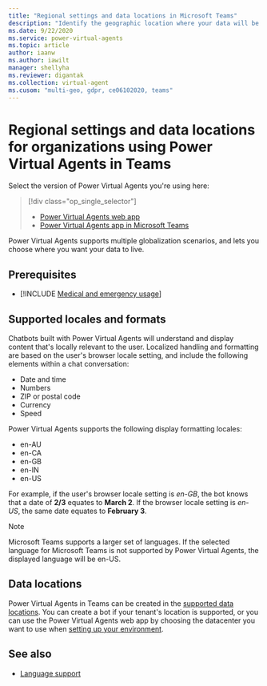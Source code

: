 ```yaml
---
title: "Regional settings and data locations in Microsoft Teams"
description: "Identify the geographic location where your data will be stored, and plan for globalization features, including currency and date and time formats, in the Power Virtual Agents app in Microsoft Teams."
ms.date: 9/22/2020
ms.service: power-virtual-agents
ms.topic: article
author: iaanw
ms.author: iawilt
manager: shellyha
ms.reviewer: digantak
ms.collection: virtual-agent
ms.cusom: "multi-geo, gdpr, ce06102020, teams"
---
```


# Regional settings and data locations for organizations using Power Virtual Agents in Teams

Select the version of Power Virtual Agents you're using here:

> [!div class="op_single_selector"]
> - [Power Virtual Agents web app](../data-location.md)
> - [Power Virtual Agents app in Microsoft Teams](data-location-teams.md)



Power Virtual Agents supports multiple globalization scenarios, and lets you choose where you want your data to live.

## Prerequisites

- [!INCLUDE [Medical and emergency usage](includes/pva-usage-limitations-teams.md)]

## Supported locales and formats

Chatbots built with Power Virtual Agents will understand and display content that's locally relevant to the user. Localized handling and formatting are based on the user's browser locale setting, and include the following elements within a chat conversation:

* Date and time
* Numbers
* ZIP or postal code
* Currency
* Speed

Power Virtual Agents supports the following display formatting locales:
* en-AU
* en-CA
* en-GB
* en-IN
* en-US

For example, if the user's browser locale setting is *en-GB*, the bot knows that a date of **2/3** equates to **March 2**. If the browser locale setting is *en-US*, the same date equates to **February 3**.

>[!NOTE]
>Microsoft Teams supports a larger set of languages. If the selected language for Microsoft Teams is not supported by Power Virtual Agents, the displayed language will be en-US.

## Data locations

Power Virtual Agents in Teams can be created in the [supported data locations](../data-location.md). You can create a bot if your tenant's location is supported, or you can use the Power Virtual Agents web app by choosing the datacenter you want to use when [setting up your environment](../environments-first-run-experience.md).

## See also

- [Language support](authoring-language-support-teams.md)
